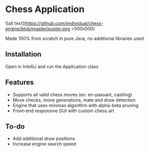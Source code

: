 # Chess Application

![alt text](https://github.com/imdividual/chess-engine/blob/master/poster.png =500x500)

Made 100% from scratch in pure Java, no additional libraries used

## Installation
Open in IntelliJ and run the Application class

## Features
* Supports all valid chess moves (ex: en-passant, castling)
* Move checks, move generations, mate and draw detection
* Engine that uses minimax algorithm with alpha-beta pruning
* Front-end responsive GUI with custom chess art

## To-do
* Add additional draw positions
* Increase engine search speed


